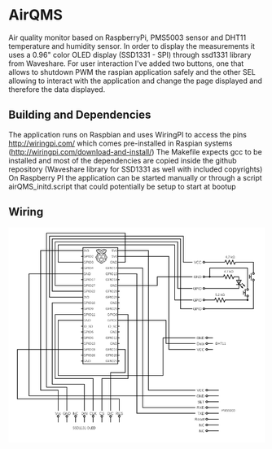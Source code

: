 # AirQMS 

Air quality monitor based on RaspberryPi, PMS5003 sensor and DHT11 temperature and humidity sensor.
In order to display the measurements it uses a 0.96" color OLED display (SSD1331 - SPI) through ssd1331 library from Waveshare.
For user interaction I've added two buttons, one that allows to shutdown PWM the raspian application safely and the other SEL allowing to interact with the application and change the page displayed and therefore the data displayed.

## Building and Dependencies
The application runs on Raspbian and uses WiringPI to access the pins http://wiringpi.com/ which comes pre-installed in Raspian systems (http://wiringpi.com/download-and-install/)
The Makefile expects gcc to be installed and most of the dependencies are copied inside the github repository (Waveshare library for SSD1331 as well with included copyrights)
On Raspberry PI the application can be started manually or through a script airQMS_initd.script that could potentially be setup to start at bootup 
## Wiring
![Circuit](circuit_AirQMS.png)

